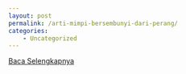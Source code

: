 ```yaml
---
layout: post
permalink: /arti-mimpi-bersembunyi-dari-perang/
categories:
    - Uncategorized
---
```


[Baca Selengkapnya](/01)
